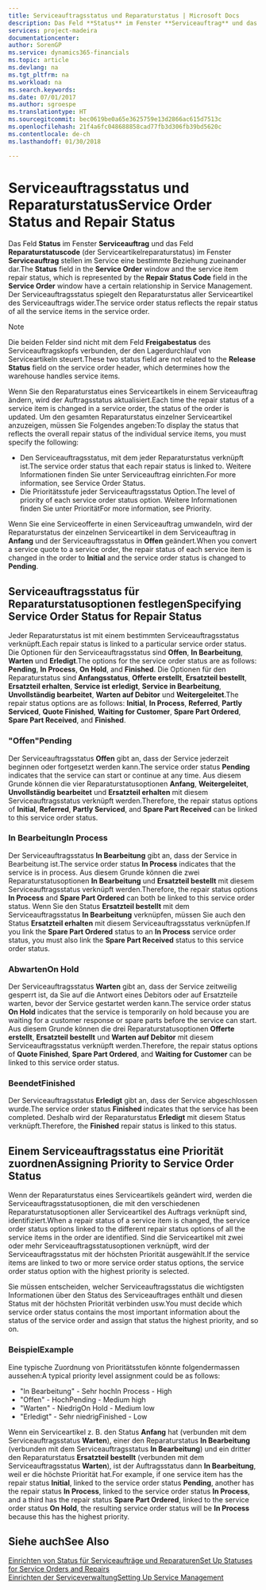 ```yaml
---
title: Serviceauftragsstatus und Reparaturstatus | Microsoft Docs
description: Das Feld **Status** im Fenster **Serviceauftrag** und das Feld **Reparaturstatuscode** (der Serviceartikelreparaturstatus) im Fenster **Serviceauftrag** stellen im Service eine bestimmte Beziehung zueinander dar. Der Serviceauftragsstatus spiegelt den Reparaturstatus aller Serviceartikel des Serviceauftrags wider.
services: project-madeira
documentationcenter: 
author: SorenGP
ms.service: dynamics365-financials
ms.topic: article
ms.devlang: na
ms.tgt_pltfrm: na
ms.workload: na
ms.search.keywords: 
ms.date: 07/01/2017
ms.author: sgroespe
ms.translationtype: HT
ms.sourcegitcommit: bec0619be0a65e3625759e13d2866ac615d7513c
ms.openlocfilehash: 21f4a6fc048688858cad77fb3d306fb39bd5620c
ms.contentlocale: de-ch
ms.lasthandoff: 01/30/2018

---
```

# <a name="service-order-status-and-repair-status"></a><span data-ttu-id="a2c41-104">Serviceauftragsstatus und Reparaturstatus</span><span class="sxs-lookup"><span data-stu-id="a2c41-104">Service Order Status and Repair Status</span></span>
<span data-ttu-id="a2c41-105">Das Feld **Status** im Fenster **Serviceauftrag** und das Feld **Reparaturstatuscode** (der Serviceartikelreparaturstatus) im Fenster **Serviceauftrag** stellen im Service eine bestimmte Beziehung zueinander dar.</span><span class="sxs-lookup"><span data-stu-id="a2c41-105">The **Status** field in the **Service Order** window and the service item repair status, which is represented by the **Repair Status Code** field in the **Service Order** window have a certain relationship in Service Management.</span></span> <span data-ttu-id="a2c41-106">Der Serviceauftragsstatus spiegelt den Reparaturstatus aller Serviceartikel des Serviceauftrags wider.</span><span class="sxs-lookup"><span data-stu-id="a2c41-106">The service order status reflects the repair status of all the service items in the service order.</span></span>  
  
> [!NOTE]  
>  <span data-ttu-id="a2c41-107">Die beiden Felder sind nicht mit dem Feld **Freigabestatus** des Serviceauftragskopfs verbunden, der den Lagerdurchlauf von Serviceartikeln steuert.</span><span class="sxs-lookup"><span data-stu-id="a2c41-107">These two status field are not related to the **Release Status** field on the service order header, which determines how the warehouse handles service items.</span></span>  
  
 <span data-ttu-id="a2c41-108">Wenn Sie den Reparaturstatus eines Serviceartikels in einem Serviceauftrag ändern, wird der Auftragsstatus aktualisiert.</span><span class="sxs-lookup"><span data-stu-id="a2c41-108">Each time the repair status of a service item is changed in a service order, the status of the order is updated.</span></span> <span data-ttu-id="a2c41-109">Um den gesamten Reparaturstatus einzelner Serviceartikel anzuzeigen, müssen Sie Folgendes angeben:</span><span class="sxs-lookup"><span data-stu-id="a2c41-109">To display the status that reflects the overall repair status of the individual service items, you must specify the following:</span></span>  
  
* <span data-ttu-id="a2c41-110">Den Serviceauftragsstatus, mit dem jeder Reparaturstatus verknüpft ist.</span><span class="sxs-lookup"><span data-stu-id="a2c41-110">The service order status that each repair status is linked to.</span></span> <span data-ttu-id="a2c41-111">Weitere Informationen finden Sie unter Serviceauftrag einrichten.</span><span class="sxs-lookup"><span data-stu-id="a2c41-111">For more information, see Service Order Status.</span></span>  
* <span data-ttu-id="a2c41-112">Die Prioritätsstufe jeder Serviceauftragsstatus Option.</span><span class="sxs-lookup"><span data-stu-id="a2c41-112">The level of priority of each service order status option.</span></span> <span data-ttu-id="a2c41-113">Weitere Informationen finden Sie unter Priorität</span><span class="sxs-lookup"><span data-stu-id="a2c41-113">For more information, see Priority.</span></span>  
  
 <span data-ttu-id="a2c41-114">Wenn Sie eine Serviceofferte in einen Serviceauftrag umwandeln, wird der Reparaturstatus der einzelnen Serviceartikel in dem Serviceauftrag in **Anfang** und der Serviceauftragsstatus in **Offen** geändert.</span><span class="sxs-lookup"><span data-stu-id="a2c41-114">When you convert a service quote to a service order, the repair status of each service item is changed in the order to **Initial** and the service order status is changed to **Pending**.</span></span>  
  
## <a name="specifying-service-order-status-for-repair-status"></a><span data-ttu-id="a2c41-115">Serviceauftragsstatus für Reparaturstatusoptionen festlegen</span><span class="sxs-lookup"><span data-stu-id="a2c41-115">Specifying Service Order Status for Repair Status</span></span>  
<span data-ttu-id="a2c41-116">Jeder Reparaturstatus ist mit einem bestimmten Serviceauftragsstatus verknüpft.</span><span class="sxs-lookup"><span data-stu-id="a2c41-116">Each repair status is linked to a particular service order status.</span></span> <span data-ttu-id="a2c41-117">Die Optionen für den Serviceauftragsstatus sind **Offen**, **In Bearbeitung**, **Warten** und **Erledigt**.</span><span class="sxs-lookup"><span data-stu-id="a2c41-117">The options for the service order status are as follows: **Pending**, **In Process**, **On Hold**, and **Finished**.</span></span> <span data-ttu-id="a2c41-118">Die Optionen für den Reparaturstatus sind **Anfangsstatus**, **Offerte erstellt**, **Ersatzteil bestellt**, **Ersatzteil erhalten**, **Service ist erledigt**, **Service in Bearbeitung**, **Unvollständig bearbeitet**, **Warten auf Debitor** und **Weitergeleitet**.</span><span class="sxs-lookup"><span data-stu-id="a2c41-118">The repair status options are as follows: **Initial**, **In Process**, **Referred**, **Partly Serviced**, **Quote Finished**, **Waiting for Customer**, **Spare Part Ordered**, **Spare Part Received**, and **Finished**.</span></span>  
  
### <a name="pending"></a><span data-ttu-id="a2c41-119">"Offen"</span><span class="sxs-lookup"><span data-stu-id="a2c41-119">Pending</span></span>  
<span data-ttu-id="a2c41-120">Der Serviceauftragsstatus **Offen** gibt an, dass der Service jederzeit beginnen oder fortgesetzt werden kann.</span><span class="sxs-lookup"><span data-stu-id="a2c41-120">The service order status **Pending** indicates that the service can start or continue at any time.</span></span> <span data-ttu-id="a2c41-121">Aus diesem Grunde können die vier Reparaturstatusoptionen **Anfang**, **Weitergeleitet**, **Unvollständig bearbeitet** und **Ersatzteil erhalten** mit diesem Serviceauftragsstatus verknüpft werden.</span><span class="sxs-lookup"><span data-stu-id="a2c41-121">Therefore, the repair status options of **Initial**, **Referred**, **Partly Serviced**, and **Spare Part Received** can be linked to this service order status.</span></span>  
  
### <a name="in-process"></a><span data-ttu-id="a2c41-122">In Bearbeitung</span><span class="sxs-lookup"><span data-stu-id="a2c41-122">In Process</span></span>  
<span data-ttu-id="a2c41-123">Der Serviceauftragsstatus **In Bearbeitung** gibt an, dass der Service in Bearbeitung ist.</span><span class="sxs-lookup"><span data-stu-id="a2c41-123">The service order status **In Process** indicates that the service is in process.</span></span> <span data-ttu-id="a2c41-124">Aus diesem Grunde können die zwei Reparaturstatusoptionen **In Bearbeitung** und **Ersatzteil bestellt** mit diesem Serviceauftragsstatus verknüpft werden.</span><span class="sxs-lookup"><span data-stu-id="a2c41-124">Therefore, the repair status options **In Process** and **Spare Part Ordered** can both be linked to this service order status.</span></span> <span data-ttu-id="a2c41-125">Wenn Sie den Status **Ersatzteil bestellt** mit dem Serviceauftragsstatus **In Bearbeitung** verknüpfen, müssen Sie auch den Status **Ersatzteil erhalten** mit diesem Serviceauftragsstatus verknüpfen.</span><span class="sxs-lookup"><span data-stu-id="a2c41-125">If you link the **Spare Part Ordered** status to an **In Process** service order status, you must also link the **Spare Part Received** status to this service order status.</span></span>  
  
### <a name="on-hold"></a><span data-ttu-id="a2c41-126">Abwarten</span><span class="sxs-lookup"><span data-stu-id="a2c41-126">On Hold</span></span>  
<span data-ttu-id="a2c41-127">Der Serviceauftragsstatus **Warten** gibt an, dass der Service zeitweilig gesperrt ist, da Sie auf die Antwort eines Debitors oder auf Ersatzteile warten, bevor der Service gestartet werden kann.</span><span class="sxs-lookup"><span data-stu-id="a2c41-127">The service order status **On Hold** indicates that the service is temporarily on hold because you are waiting for a customer response or spare parts before the service can start.</span></span> <span data-ttu-id="a2c41-128">Aus diesem Grunde können die drei Reparaturstatusoptionen **Offerte erstellt**, **Ersatzteil bestellt** und **Warten auf Debitor** mit diesem Serviceauftragsstatus verknüpft werden.</span><span class="sxs-lookup"><span data-stu-id="a2c41-128">Therefore, the repair status options of **Quote Finished**, **Spare Part Ordered**, and **Waiting for Customer** can be linked to this service order status.</span></span>  
  
### <a name="finished"></a><span data-ttu-id="a2c41-129">Beendet</span><span class="sxs-lookup"><span data-stu-id="a2c41-129">Finished</span></span>  
<span data-ttu-id="a2c41-130">Der Serviceauftragsstatus **Erledigt** gibt an, dass der Service abgeschlossen wurde.</span><span class="sxs-lookup"><span data-stu-id="a2c41-130">The service order status **Finished** indicates that the service has been completed.</span></span> <span data-ttu-id="a2c41-131">Deshalb wird der Reparaturstatus **Erledigt** mit diesem Status verknüpft.</span><span class="sxs-lookup"><span data-stu-id="a2c41-131">Therefore, the **Finished** repair status is linked to this status.</span></span>  
  
## <a name="assigning-priority-to-service-order-status"></a><span data-ttu-id="a2c41-132">Einem Serviceauftragsstatus eine Priorität zuordnen</span><span class="sxs-lookup"><span data-stu-id="a2c41-132">Assigning Priority to Service Order Status</span></span>  
<span data-ttu-id="a2c41-133">Wenn der Reparaturstatus eines Serviceartikels geändert wird, werden die Serviceauftragsstatusoptionen, die mit den verschiedenen Reparaturstatusoptionen aller Serviceartikel des Auftrags verknüpft sind, identifiziert.</span><span class="sxs-lookup"><span data-stu-id="a2c41-133">When a repair status of a service item is changed, the service order status options linked to the different repair status options of all the service items in the order are identified.</span></span> <span data-ttu-id="a2c41-134">Sind die Serviceartikel mit zwei oder mehr Serviceauftragsstatusoptionen verknüpft, wird der Serviceauftragsstatus mit der höchsten Priorität ausgewählt.</span><span class="sxs-lookup"><span data-stu-id="a2c41-134">If the service items are linked to two or more service order status options, the service order status option with the highest priority is selected.</span></span>  
  
<span data-ttu-id="a2c41-135">Sie müssen entscheiden, welcher Serviceauftragsstatus die wichtigsten Informationen über den Status des Serviceauftrages enthält und diesen Status mit der höchsten Priorität verbinden usw.</span><span class="sxs-lookup"><span data-stu-id="a2c41-135">You must decide which service order status contains the most important information about the status of the service order and assign that status the highest priority, and so on.</span></span>  
  
### <a name="example"></a><span data-ttu-id="a2c41-136">Beispiel</span><span class="sxs-lookup"><span data-stu-id="a2c41-136">Example</span></span>  
<span data-ttu-id="a2c41-137">Eine typische Zuordnung von Prioritätsstufen könnte folgendermassen aussehen:</span><span class="sxs-lookup"><span data-stu-id="a2c41-137">A typical priority level assignment could be as follows:</span></span>  
  
* <span data-ttu-id="a2c41-138">"In Bearbeitung" - Sehr hoch</span><span class="sxs-lookup"><span data-stu-id="a2c41-138">In Process - High</span></span>  
* <span data-ttu-id="a2c41-139">"Offen" - Hoch</span><span class="sxs-lookup"><span data-stu-id="a2c41-139">Pending - Medium high</span></span>  
* <span data-ttu-id="a2c41-140">"Warten" - Niedrig</span><span class="sxs-lookup"><span data-stu-id="a2c41-140">On Hold - Medium low</span></span>  
* <span data-ttu-id="a2c41-141">"Erledigt" - Sehr niedrig</span><span class="sxs-lookup"><span data-stu-id="a2c41-141">Finished - Low</span></span>  
  
<span data-ttu-id="a2c41-142">Wenn ein Serviceartikel z. B. den Status **Anfang** hat (verbunden mit dem Serviceauftragsstatus **Warten**), einer den Reparaturstatus **In Bearbeitung** (verbunden mit dem Serviceauftragsstatus **In Bearbeitung**) und ein dritter den Reparaturstatus **Ersatzteil bestellt** (verbunden mit dem Serviceauftragsstatus **Warten**), ist der Auftragsstatus dann **In Bearbeitung**, weil er die höchste Priorität hat.</span><span class="sxs-lookup"><span data-stu-id="a2c41-142">For example, if one service item has the repair status **Initial**, linked to the service order status **Pending**, another has the repair status **In Process**, linked to the service order status **In Process**, and a third has the repair status **Spare Part Ordered**, linked to the service order status **On Hold**, the resulting service order status will be **In Process** because this has the highest priority.</span></span>  
  
## <a name="see-also"></a><span data-ttu-id="a2c41-143">Siehe auch</span><span class="sxs-lookup"><span data-stu-id="a2c41-143">See Also</span></span>  
[<span data-ttu-id="a2c41-144">Einrichten von Status für Serviceaufträge und Reparaturen</span><span class="sxs-lookup"><span data-stu-id="a2c41-144">Set Up Statuses for Service Orders and Repairs</span></span>](service-order-repair-status.md)  
[<span data-ttu-id="a2c41-145">Einrichten der Serviceverwaltung</span><span class="sxs-lookup"><span data-stu-id="a2c41-145">Setting Up Service Management</span></span>](service-setup-service.md)  

